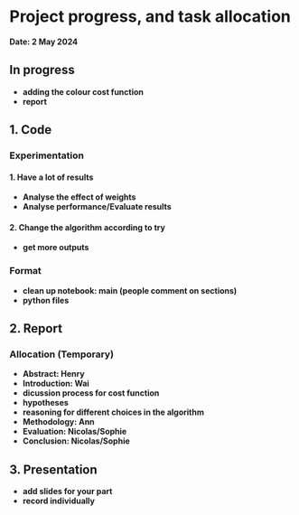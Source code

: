 # Project progress, and task allocation
<B>Date: 2 May 2024

## In progress
* adding the colour cost function
* report

## 1. Code
### Experimentation
#### 1. Have a lot of results
* Analyse the effect of weights
* Analyse performance/Evaluate results
#### 2. Change the algorithm according to try
* get more outputs
### Format
* clean up notebook: main (people comment on sections)
* python files

## 2. Report
### Allocation (Temporary)
* Abstract: Henry
* Introduction: Wai
 * dicussion process for cost function
 * hypotheses
 * reasoning for different choices in the algorithm
* Methodology: Ann
* Evaluation: Nicolas/Sophie
* Conclusion: Nicolas/Sophie

## 3. Presentation
* add slides for your part
* record individually

